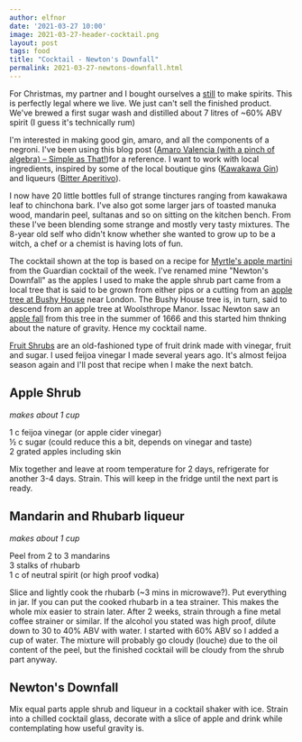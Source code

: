 ```yaml
---
author: elfnor
date: '2021-03-27 10:00'
image: 2021-03-27-header-cocktail.png
layout: post
tags: food
title: "Cocktail - Newton's Downfall"
permalink: 2021-03-27-newtons-downfall.html
---
```


For Christmas, my partner and I bought ourselves a [still](https://copperheadstill.co.nz/) to make spirits. This is perfectly legal where we live. We just can't sell the finished product. We've brewed a first sugar wash and distilled about 7 litres of ~60% ABV spirit (I guess it's technically rum)

I'm interested in making good gin, amaro, and all the components of a negroni. I've been using this blog post ([Amaro Valencia (with a pinch of algebra) – Simple as That!](https://tickledpalate.wordpress.com/2014/05/01/amaro-valencia-with-a-pinch-of-algebra-simple-as-that/))for a reference. I want to work with local ingredients, inspired by some of the local boutique gins ([Kawakawa Gin](https://koakoa.nz/collections/the-bond-store-spirits)) and liqueurs ([Bitter Aperitivo](https://www.reidandreid.co.nz/)).

I now have 20 little bottles full of strange tinctures ranging from kawakawa leaf to chinchona bark. I've also got some larger jars of toasted manuka wood, mandarin peel, sultanas and so on sitting on the kitchen bench. From these I've been blending some strange and mostly very tasty mixtures. The 8-year old self who didn't know whether she wanted to grow up to be a witch, a chef  or a chemist is having lots of fun.

The cocktail shown at the top is based on a recipe for [Myrtle's apple martini](https://www.theguardian.com/food/2021/mar/12/cocktail-of-the-week-myrtle-apple-martini-recipe-anna-haugh) from the Guardian cocktail of the week. I've renamed mine "Newton's Downfall" as the apples I used to make the apple shrub part came from a local tree that is said to be grown from either pips or a cutting from an [apple tree at Bushy House](https://commons.wikimedia.org/wiki/Category:Apple_trees_of_Isaac_Newton) near London. The Bushy House tree is, in turn, said to descend from an apple tree at Woolsthrope Manor. Issac Newton saw an [apple fall](https://en.wikipedia.org/wiki/Isaac_Newton#Apple_incident) from this tree in the summer of 1666 and this started him thnking about the nature of gravity. Hence my cocktail name.

[Fruit Shrubs](https://en.wikipedia.org/wiki/Shrub_%28drink%29) are an old-fashioned type of fruit drink made with vinegar, fruit and sugar. I used feijoa vinegar I made several years ago. It's almost feijoa season again and I'll post that recipe when I make the next batch.

## Apple Shrub

*makes about 1 cup*

1 c feijoa vinegar (or apple cider vinegar)  
½ c sugar (could reduce this a bit, depends on vinegar and taste)  
2 grated apples including skin  

Mix together and leave at room temperature for 2 days, refrigerate for another 3-4 days. Strain. This will keep in the fridge until the next part is ready. 

## Mandarin and Rhubarb liqueur

*makes about 1 cup*  

Peel from 2 to 3 mandarins  
3 stalks of rhubarb  
1 c of neutral spirit (or high proof vodka)  

Slice and lightly cook the rhubarb (~3 mins in microwave?). Put everything in  jar. If you can put the cooked rhubarb in a tea strainer. This makes the whole mix easier to strain later. After 2 weeks, strain through a fine metal coffee strainer or similar. If the alcohol you stated was high proof, dilute down to 30 to 40% ABV with water. I started with 60% ABV so I added a cup of water. The mixture will probably go cloudy (louche) due to the oil content of the peel, but the finished cocktail will be cloudy from the shrub part anyway.

## Newton's Downfall

Mix equal parts apple shrub and liqueur in a cocktail shaker with ice. Strain into a chilled cocktail glass, decorate with a slice of apple and drink while contemplating how useful gravity is.







